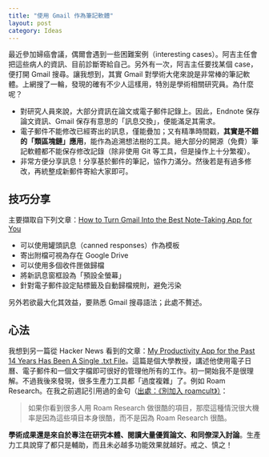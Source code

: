 ```yaml
---
title: "使用 Gmail 作為筆記軟體"
layout: post
category: Ideas 
---
```


最近參加婦癌會議，偶爾會遇到一些困難案例（interesting cases）。阿吉主任會把這些病人的資訊、目前診斷寄給自己。另外有一次，阿吉主任要找某個 case，便打開 Gmail 搜尋。讓我想到，其實 Gmail 對學術大佬來說是非常棒的筆記軟體。上網搜了一輪，發現的確有不少人這樣用，特別是學術相關研究員。為什麼呢？

- 對研究人員來說，大部分資訊在論文或電子郵件記錄上。因此，Endnote 保存論文資訊、Gmail 保存有意思的「訊息交換」，便能滿足其需求。
- 電子郵件不能修改已經寄出的訊息，僅能疊加；又有精準時間戳，**其實是不錯的「類區塊鏈」應用**，能作為追溯想法樹的工具。絕大部分的開源（免費）筆記軟體都不能保存修改記錄（除非使用 Git 等工具，但是操作上十分繁複）。
- 非常方便分享訊息！分享基於郵件的筆記，協作力滿分。然後若是有過多修改，再統整成新郵件寄給大家即可。

## 技巧分享

主要擷取自下列文章：[How to Turn Gmail Into the Best Note-Taking App for You](https://www.makeuseof.com/tag/gmail-note-taking-tool-tips/)

- 可以使用罐頭訊息（canned responses）作為模板
- 寄出附檔可視為存在 Google Drive
- 可以使用多個收件匣做歸檔
- 將新訊息窗框設為「預設全螢幕」
- 針對電子郵件設定貼標籤及自動歸檔規則，避免污染

另外若欲最大化其效益，要熟悉 Gmail 搜尋語法；此處不贅述。

## 心法

我想到另一篇從 Hacker News 看到的文章：[My Productivity App for the Past 14 Years Has Been A Single .txt File](https://jeffhuang.com/productivity_text_file/)。這篇是個大學教授，講述他使用電子日曆、電子郵件和一個文字檔即可很好的管理他所有的工作。初一開始我不是很理解。不過我後來發現，很多生產力工具都「過度複雜」了。例如 Roam Research。在我之前週記引用過的金句（[出處：《別加入 roamcult》）](https://sspai.com/post/61010)：

> 如果你看到很多人用 Roam Research 做很酷的項目，那麼這種情況很大機率是因為這些項目本身很酷，而不是因為 Roam Research 很酷。

**學術成果還是來自於專注在研究本體、閱讀大量優質論文、和同僚深入討論**。生產力工具說穿了都只是輔助，而且未必越多功能效果就越好。戒之、慎之！